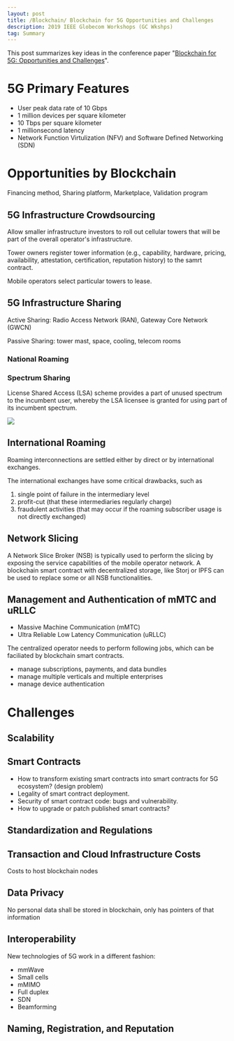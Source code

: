 ```yaml
---
layout: post
title: /Blockchain/ Blockchain for 5G Opportunities and Challenges
description: 2019 IEEE Globecom Workshops (GC Wkshps)
tag: Summary
---
```


This post summarizes key ideas in the conference paper "[Blockchain for 5G: Opportunities and Challenges](https://ieeexplore.ieee.org/document/9024627)".

# 5G Primary Features

- User peak data rate of 10 Gbps
- 1 million devices per square kilometer
- 10 Tbps per square kilometer
- 1 millionsecond latency
- Network Function Virtulization (NFV) and Software Defined Networking (SDN)

# Opportunities by Blockchain

Financing method, Sharing platform, Marketplace, Validation program

## 5G Infrastructure Crowdsourcing

Allow smaller infrastructure investors to roll out cellular towers that will be part of the overall operator's infrastructure.

Tower owners register tower information (e.g., capability, hardware, pricing, availability, attestation, certification, reputation history) to the samrt contract. 

Mobile operators select particular towers to lease. 

## 5G Infrastructure Sharing

Active Sharing: Radio Access Network (RAN), Gateway Core Network (GWCN)

Passive Sharing: tower mast, space, cooling, telecom rooms 

### National Roaming
### Spectrum Sharing

License Shared Access (LSA) scheme provides a part of unused spectrum to the incumbent user, whereby the LSA licensee is granted for using part of its incumbent spectrum.

![](http://siyue-zhang.github.io/images/sptdc/spec.png)

## International Roaming

Roaming interconnections are settled either by direct or by international exchanges. 

The international exchanges have some critical drawbacks, such as 
1. single point of failure in the intermediary level
2. profit-cut (that these intermediaries regularly charge)
3. fraudulent activities (that may occur if the roaming subscriber usage is not directly exchanged)

## Network Slicing

A Network Slice Broker (NSB) is typically used to perform the slicing by exposing the service capabilities of the mobile operator network. A blockchain smart contract with decentralized storage, like Storj or IPFS can be used to replace some or all NSB functionalities.


## Management and Authentication of mMTC and uRLLC

* Massive Machine Communication (mMTC)
* Ultra Reliable Low Latency Communication (uRLLC)

The centralized operator needs to perform following jobs, which can be faciliated by blockchain smart contracts.
* manage subscriptions, payments, and data bundles
* manage multiple verticals and multiple enterprises
* manage device authentication


# Challenges

## Scalability

## Smart Contracts

* How to transform existing smart contracts into smart contracts for 5G ecosystem? (design problem)
* Legality of smart contract deployment.
* Security of smart contract code: bugs and vulnerability.
* How to upgrade or patch published smart contracts?

## Standardization and Regulations

## Transaction and Cloud Infrastructure Costs

Costs to host blockchain nodes

## Data Privacy

No personal data shall be stored in blockchain, only has pointers of that information

## Interoperability

New technologies of 5G work in a different fashion:
* mmWave
* Small cells
* mMIMO
* Full duplex
* SDN
* Beamforming

## Naming, Registration, and Reputation

